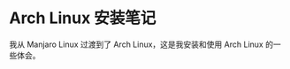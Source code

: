 <!--
SPDX-FileCopyrightText: 2024 Integral <integral@member.fsf.org>

SPDX-License-Identifier: GFDL-1.3-or-later
-->

# Arch Linux 安装笔记

我从 Manjaro Linux 过渡到了 Arch Linux，这是我安装和使用 Arch Linux 的一些体会。
